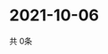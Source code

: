 # 2021-10-06
  共 0条

  <!-- BEGIN -->
  <!-- 最后更新时间Wed Oct 06 2021 07:03:43 GMT+0000 (Coordinated Universal Time) -->
  
  <!-- END -->
  
  